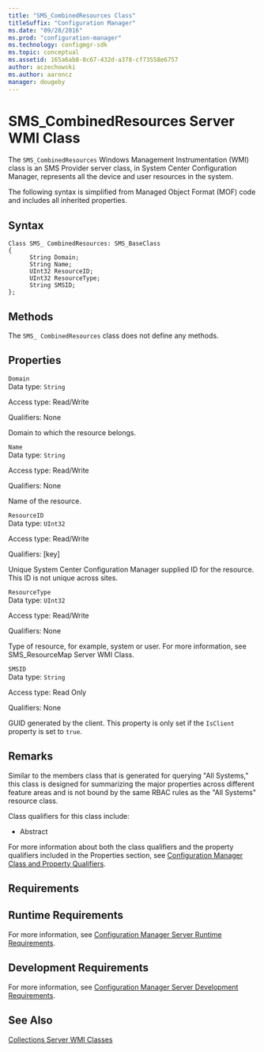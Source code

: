 ```yaml
---
title: "SMS_CombinedResources Class"
titleSuffix: "Configuration Manager"
ms.date: "09/20/2016"
ms.prod: "configuration-manager"
ms.technology: configmgr-sdk
ms.topic: conceptual
ms.assetid: 165a6ab8-8c67-432d-a378-cf73558e6757
author: aczechowski
ms.author: aaroncz
manager: dougeby
---
```

# SMS_CombinedResources Server WMI Class
The `SMS_CombinedResources` Windows Management Instrumentation (WMI) class is an SMS Provider server class, in System Center Configuration Manager, represents all the device and user resources in the system.  

 The following syntax is simplified from Managed Object Format (MOF) code and includes all inherited properties.  

## Syntax  

```  
Class SMS_ CombinedResources: SMS_BaseClass  
{  
      String Domain;  
      String Name;  
      UInt32 ResourceID;  
      UInt32 ResourceType;  
      String SMSID;  
};  
```  

## Methods  
 The `SMS_ CombinedResources` class does not define any methods.  

## Properties  
 `Domain`  
 Data type: `String`  

 Access type: Read/Write  

 Qualifiers: None  

 Domain to which the resource belongs.  

 `Name`  
 Data type: `String`  

 Access type: Read/Write  

 Qualifiers: None  

 Name of the resource.  

 `ResourceID`  
 Data type: `UInt32`  

 Access type: Read/Write  

 Qualifiers: [key]  

 Unique System Center Configuration Manager supplied ID for the resource. This ID is not unique across sites.  

 `ResourceType`  
 Data type: `UInt32`  

 Access type: Read/Write  

 Qualifiers: None  

 Type of resource, for example, system or user. For more information, see SMS_ResourceMap Server WMI Class.  

 `SMSID`  
 Data type: `String`  

 Access type: Read Only  

 Qualifiers: None  

 GUID generated by the client. This property is only set if the `IsClient` property is set to `true`.  

## Remarks  
 Similar to the members class that is generated for querying "All Systems," this class is designed for summarizing the major properties across different feature areas and is not bound by the same RBAC rules as the "All Systems" resource class.  

 Class qualifiers for this class include:  

-   Abstract  

 For more information about both the class qualifiers and the property qualifiers included in the Properties section, see [Configuration Manager Class and Property Qualifiers](../../../../../develop/reference/misc/class-and-property-qualifiers.md).  

## Requirements  

## Runtime Requirements  
 For more information, see [Configuration Manager Server Runtime Requirements](../../../../../develop/core/reqs/server-runtime-requirements.md).  

## Development Requirements  
 For more information, see [Configuration Manager Server Development Requirements](../../../../../develop/core/reqs/server-development-requirements.md).  

## See Also  
 [Collections Server WMI Classes](../../../../../develop/reference/core/clients/collections/collections-server-wmi-classes.md)
